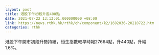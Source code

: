 ```yaml
---
layout: post
title: 港股下午初段升逾400點
date: 2021-07-22 13:13:01.000000000 +08:00
link: https://news.rthk.hk/rthk/ch/component/k2/1602036-20210722.htm
categories: rthk
---
```


港股下午開市初段升勢持續，恒生指數較早時報27664點，升440點，升幅1.6%。
